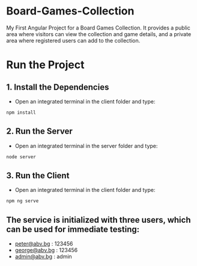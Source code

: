 # Board-Games-Collection
My First Angular Project for a Board Games Collection. It provides a public area where visitors can view the collection and game details, and a private area where registered users can add to the collection. 

# Run the Project

## 1. Install the Dependencies
- Open an integrated terminal in the client folder and type:

```sh
npm install

```

## 2. Run the Server
- Open an integrated terminal in the server folder and type:

```sh
node server

```

## 3. Run the Client
- Open an integrated terminal in the client folder and type:

```sh
npm ng serve

```
## The service is initialized with three users, which can be used for immediate testing:

- peter@abv.bg : 123456
- george@abv.bg : 123456
- admin@abv.bg : admin
